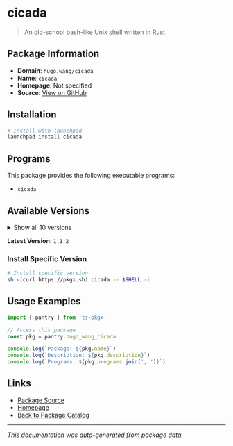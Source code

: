 # cicada

> An old-school bash-like Unix shell written in Rust

## Package Information

- **Domain**: `hugo.wang/cicada`
- **Name**: `cicada`
- **Homepage**: Not specified
- **Source**: [View on GitHub](https://github.com/pkgxdev/pantry/tree/main/projects/hugo.wang/cicada/package.yml)

## Installation

```bash
# Install with launchpad
launchpad install cicada
```

## Programs

This package provides the following executable programs:

- `cicada`

## Available Versions

<details>
<summary>Show all 10 versions</summary>

- `1.1.2`, `1.1.1`, `1.0.3`, `1.0.2`, `1.0.1`
- `1.0.0`, `0.9.41`, `0.9.40`, `0.9.39`, `0.9.38`

</details>

**Latest Version**: `1.1.2`

### Install Specific Version

```bash
# Install specific version
sh <(curl https://pkgx.sh) cicada -- $SHELL -i
```

## Usage Examples

```typescript
import { pantry } from 'ts-pkgx'

// Access this package
const pkg = pantry.hugo_wang_cicada

console.log(`Package: ${pkg.name}`)
console.log(`Description: ${pkg.description}`)
console.log(`Programs: ${pkg.programs.join(', ')}`)
```

## Links

- [Package Source](https://github.com/pkgxdev/pantry/tree/main/projects/hugo.wang/cicada/package.yml)
- [Homepage](#)
- [Back to Package Catalog](../package-catalog.md)

---

*This documentation was auto-generated from package data.*
